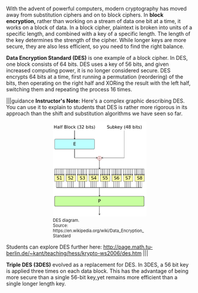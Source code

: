 With the advent of powerful computers, modern cryptography has moved away from substitution ciphers and on to block ciphers.  In **block encryption,**  rather than working on a stream of data one bit at a time, it works on a block of data. In a block cipher, plaintext is broken into units of a specific length, and combined with a key of a specific length. The length of the key determines the strength of the cipher.  While longer keys are more secure, they are also less efficient, so you need to find the right balance. 

**Data Encryption Standard (DES)** is one example of a block cipher. In DES, one block consists of 64 bits. DES uses a key of 56 bits, and given increased computing power, it is no longer considered secure. DES encrypts 64 bits at a time, first running a permutation (reordering) of the bits, then operating on the right half and XORing the result with the left half, switching them and repeating the process 16 times. 

|||guidance
**Instructor's Note:** Here's a complex graphic describing DES. You can use it to explain to students that DES is rather more rigorous in its approach than the shift and substitution algorithms we have seen so far.

<figure class="snippetimg" style="margin: 0 auto;width:50%">
  <img src=".guides/img/DES.png" alt="Source: https://en.wikipedia.org/wiki/Data_Encryption_Standard">
  <figcaption style="font-size: 0.8em; text-align: left;"> DES diagram.
  </br>
 Source: https://en.wikipedia.org/wiki/Data_Encryption_Standard</figcaption>
</figure>

Students can explore DES further here: http://page.math.tu-berlin.de/~kant/teaching/hess/krypto-ws2006/des.htm
|||

**Triple DES (3DES)** evolved as a replacement for DES. In 3DES, a 56 bit key is applied three times on each data block. This has the advantage of being more secure than a single 56-bit key,yet remains more efficient than a single longer length key.

